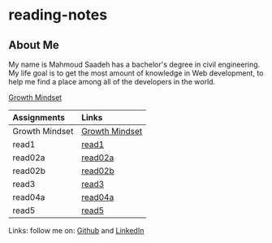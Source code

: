 # reading-notes

## About Me

My name is Mahmoud Saadeh has a bachelor's degree in civil engineering.
My life goal is to get the most amount of knowledge in Web development, to help me find a place among all of the developers in the world.

[Growth Mindset](/Growth-Mindset.md)

| Assignments    | Links                                |
| :------------- | :----------------------------------- |
| Growth Mindset | [Growth Mindset](/Growth-Mindset.md) |
| read1          | [read1](read1.md)                    |
| read02a        | [read02a](read02a.md)                |
| read02b        | [read02b](read02b.md)                |
| read3          | [read3](read3.md)                    |
| read04a        | [read04a](read04a.md)                |
| read5          | [read5](read5.md)                    |

Links: follow me on: [Github](https://github.com/Mahmoud-Saadeh) and [LinkedIn](https://www.linkedin.com/in/mahmoud-saadeh-908b3116a/)
